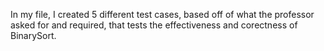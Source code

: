 In my file, I created 5 different test cases, based off of what the professor asked for and required, that tests the effectiveness and corectness of BinarySort.
